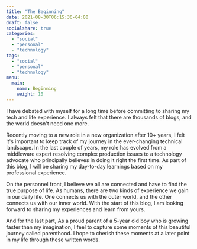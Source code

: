 ```yaml
---
title: "The Beginning"
date: 2021-08-30T06:15:36-04:00
draft: false
socialshare: true
categories:
  - "social"
  - "personal"
  - "technology"
tags:
  - "social"
  - "personal"
  - "technology"
menu: 
  main:
    name: Beginning
    weight: 10
---
```



I have debated with myself for a long time before committing to sharing my tech and life experience. I always felt that there are thousands of blogs, and the world doesn't need one more.

<!--more-->

Recently moving to a new role in a new organization after 10+ years, I felt it's important to keep track of my journey in the ever-changing technical landscape. In the last couple of years, my role has evolved from a middleware expert resolving complex production issues to a technology advocate who principally believes in doing it right the first time.  As part of this blog, I will be sharing my day-to-day learnings based on my professional experience. 

On the personnel front, I believe we all are connected and have to find the true purpose of life. As humans, there are two kinds of experience we gain in our daily life. One connects us with the outer world, and the other connects us with our inner world. With the start of this blog, I am looking forward to sharing my experiences and learn from yours.

And for the last part, As a proud parent of a 5-year old boy who is growing faster than my imagination, I feel to capture some moments of this beautiful journey called parenthood.  I hope to cherish these moments at a later point in my life through these written words.
